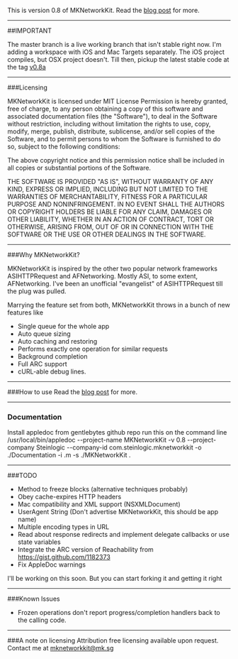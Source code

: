 This is version 0.8 of MKNetworkKit. Read the <a href="http://mk.sg/8w"> blog post</a> for more.

---
##IMPORTANT

The master branch is a live working branch that isn't stable right now. I'm adding a workspace with iOS and Mac Targets separately. The iOS project compiles, but OSX project doesn't. Till then, pickup the latest stable code at the tag <a href="https://github.com/MugunthKumar/MKNetworkKit/zipball/v0.8a"> v0.8a </a>

---
###Licensing

MKNetworkKit is licensed under MIT License
Permission is hereby granted, free of charge, to any person obtaining a copy
of this software and associated documentation files (the "Software"), to deal
in the Software without restriction, including without limitation the rights
to use, copy, modify, merge, publish, distribute, sublicense, and/or sell
copies of the Software, and to permit persons to whom the Software is
furnished to do so, subject to the following conditions:

The above copyright notice and this permission notice shall be included in
all copies or substantial portions of the Software.

THE SOFTWARE IS PROVIDED "AS IS", WITHOUT WARRANTY OF ANY KIND, EXPRESS OR
IMPLIED, INCLUDING BUT NOT LIMITED TO THE WARRANTIES OF MERCHANTABILITY,
FITNESS FOR A PARTICULAR PURPOSE AND NONINFRINGEMENT. IN NO EVENT SHALL THE
AUTHORS OR COPYRIGHT HOLDERS BE LIABLE FOR ANY CLAIM, DAMAGES OR OTHER
LIABILITY, WHETHER IN AN ACTION OF CONTRACT, TORT OR OTHERWISE, ARISING FROM,
OUT OF OR IN CONNECTION WITH THE SOFTWARE OR THE USE OR OTHER DEALINGS IN
THE SOFTWARE.

---
###Why MKNetworkKit?

MKNetworkKit is inspired by the other two popular network frameworks ASIHTTPRequest and AFNetworking.
Mostly ASI, to some extent, AFNetworking. I've been an unofficial "evangelist" of ASIHTTPRequest till the plug was pulled.

Marrying the feature set from both, MKNetworkKit throws in a bunch of new features like

* Single queue for the whole app
* Auto queue sizing
* Auto caching and restoring
* Performs exactly one operation for similar requests
* Background completion
* Full ARC support
* cURL-able debug lines.

---
###How to use
Read the <a href="http://mk.sg/8w"> blog post</a> for more.

---
### Documentation
Install appledoc from gentlebytes github repo
run this on the command line
/usr/local/bin/appledoc --project-name MKNetworkKit -v 0.8 --project-company Steinlogic --company-id com.steinlogic.mknetworkkit -o ./Documentation -i .m -s ./MKNetworkKit .

---
###TODO

* Method to freeze blocks (alternative techniques probably)
* Obey cache-expires HTTP headers
* Mac compatibility and XML support (NSXMLDocument)
* UserAgent String (Don't advertise MKNetworkKit, this should be app name)
* Multiple encoding types in URL
* Read about response redirects and implement delegate callbacks or use state variables
* Integrate the ARC version of Reachability from https://gist.github.com/1182373
* Fix AppleDoc warnings

I'll be working on this soon. But you can start forking it and getting it right

---
###Known Issues
* Frozen operations don't report progress/completion handlers back to the calling code.

---
###A note on licensing
Attribution free licensing available upon request. Contact me at <a href="mailto:mknetworkkit@mk.sg"> mknetworkkit@mk.sg </a>
